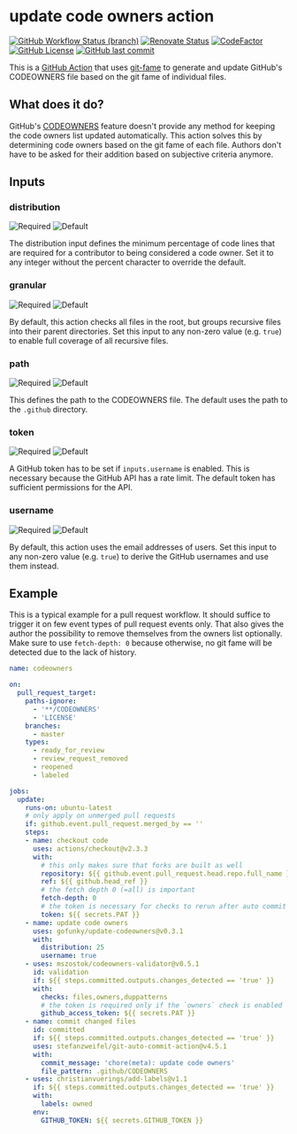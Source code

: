 # update code owners action

[![GitHub Workflow Status (branch)](https://img.shields.io/github/workflow/status/gofunky/update-codeowners/build/master?style=for-the-badge)](https://github.com/gofunky/update-codeowners/actions)
[![Renovate Status](https://img.shields.io/badge/renovate-enabled-green?style=for-the-badge&logo=renovatebot&color=1a1f6c)](https://app.renovatebot.com/dashboard#github/gofunky/update-codeowners)
[![CodeFactor](https://www.codefactor.io/repository/github/gofunky/update-codeowners/badge?style=for-the-badge)](https://www.codefactor.io/repository/github/gofunky/update-codeowners)
[![GitHub License](https://img.shields.io/github/license/gofunky/update-codeowners.svg?style=for-the-badge)](https://github.com/gofunky/update-codeowners/blob/master/LICENSE)
[![GitHub last commit](https://img.shields.io/github/last-commit/gofunky/update-codeowners.svg?style=for-the-badge&color=9cf)](https://github.com/gofunky/update-codeowners/commits/master)

This is a [GitHub Action](https://github.com/features/actions) that uses [git-fame](https://pypi.org/project/git-fame) to generate and update GitHub's CODEOWNERS file based on the git fame of individual files.

## What does it do?

GitHub's [CODEOWNERS](https://docs.github.com/en/github/creating-cloning-and-archiving-repositories/about-code-owners)
feature doesn't provide any method for keeping the code owners list updated automatically.
This action solves this by determining code owners based on the git fame of each file.
Authors don't have to be asked for their addition based on subjective criteria anymore.

<!--- BEGIN_ACTION_DOCS --->
## Inputs

### distribution
![Required](https://img.shields.io/badge/Required-no-inactive?style=flat-square)
![Default](https://img.shields.io/badge/Default-25-f6e112?style=flat-square)

The distribution input defines the minimum percentage of code lines that are required for a contributor to being
considered a code owner.
Set it to any integer without the percent character to override the default.


### granular
![Required](https://img.shields.io/badge/Required-no-inactive?style=flat-square)
![Default](https://img.shields.io/badge/Default-''-inactive?style=flat-square)

By default, this action checks all files in the root, but groups recursive files into their parent directories.
Set this input to any non-zero value (e.g. `true`) to enable full coverage of all recursive files.


### path
![Required](https://img.shields.io/badge/Required-no-inactive?style=flat-square)
![Default](https://img.shields.io/badge/Default-.github/CODEOWNERS-7f9004?style=flat-square)

This defines the path to the CODEOWNERS file.
The default uses the path to the `.github` directory.


### token
![Required](https://img.shields.io/badge/Required-no-inactive?style=flat-square)
![Default](https://img.shields.io/badge/Default-${{_github.token_}}-ef2366?style=flat-square)

A GitHub token has to be set if `inputs.username` is enabled.
This is necessary because the GitHub API has a rate limit.
The default token has sufficient permissions for the API.


### username
![Required](https://img.shields.io/badge/Required-no-inactive?style=flat-square)
![Default](https://img.shields.io/badge/Default-''-inactive?style=flat-square)

By default, this action uses the email addresses of users.
Set this input to any non-zero value (e.g. `true`) to derive the GitHub usernames and use them instead.


<!--- END_ACTION_DOCS --->

## Example

This is a typical example for a pull request workflow.
It should suffice to trigger it on few event types of pull request events only.
That also gives the author the possibility to remove themselves from the owners list optionally.
Make sure to use `fetch-depth: 0` because otherwise, no git fame will be detected due to the lack of history.

<!-- add-file: ./.github/workflows/example.yml -->
``` yml markdown-add-files
name: codeowners

on:
  pull_request_target:
    paths-ignore:
      - '**/CODEOWNERS'
      - 'LICENSE'
    branches:
      - master
    types:
      - ready_for_review
      - review_request_removed
      - reopened
      - labeled

jobs:
  update:
    runs-on: ubuntu-latest
    # only apply on unmerged pull requests
    if: github.event.pull_request.merged_by == ''
    steps:
    - name: checkout code
      uses: actions/checkout@v2.3.3
      with:
        # this only makes sure that forks are built as well
        repository: ${{ github.event.pull_request.head.repo.full_name }}
        ref: ${{ github.head_ref }}
        # the fetch depth 0 (=all) is important
        fetch-depth: 0
        # the token is necessary for checks to rerun after auto commit
        token: ${{ secrets.PAT }}
    - name: update code owners
      uses: gofunky/update-codeowners@v0.3.1
      with:
        distribution: 25
        username: true
    - uses: mszostok/codeowners-validator@v0.5.1
      id: validation
      if: ${{ steps.committed.outputs.changes_detected == 'true' }}
      with:
        checks: files,owners,duppatterns
        # the token is required only if the `owners` check is enabled
        github_access_token: ${{ secrets.PAT }}
    - name: commit changed files
      id: committed
      if: ${{ steps.committed.outputs.changes_detected == 'true' }}
      uses: stefanzweifel/git-auto-commit-action@v4.5.1
      with:
        commit_message: 'chore(meta): update code owners'
        file_pattern: .github/CODEOWNERS
    - uses: christianvuerings/add-labels@v1.1
      if: ${{ steps.committed.outputs.changes_detected == 'true' }}
      with:
        labels: owned
      env:
        GITHUB_TOKEN: ${{ secrets.GITHUB_TOKEN }}

```
